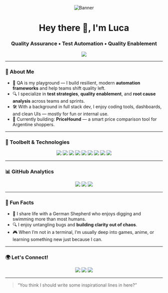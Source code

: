 <!-- Optional Banner -->
<p align="center">
  <img src="https://i.imgur.com/lwH2O9C.png" alt="Banner" />
</p>

<h1 align="center">Hey there 👋, I'm Luca</h1>
<h3 align="center">Quality Assurance • Test Automation • Quality Enablement</h3>

<p align="center">
  <img src="https://readme-typing-svg.demolab.com?font=Fira+Code&size=22&pause=1000&color=36BCF7&center=true&vCenter=true&width=500&lines=QA+Automation+Expert;Scalable+Testing+Frameworks+Builder;Always+breaking+to+make+better" />
</p>

---

### 🧠 About Me
- 🧪 QA is my playground — I build resilient, modern **automation frameworks** and help teams shift quality left.
- 🔍 I specialize in **test strategies**, **quality enablement**, and **root cause analysis** across teams and sprints.
- 🛠️ With a background in full stack dev, I enjoy coding tools, dashboards, and clean UIs — mostly for fun or internal use.
- 🚀 Currently building: **PriceHound** — a smart price comparison tool for Argentine shoppers.

---

### 🧰 Toolbelt & Technologies

<p align="center">
  <img src="https://img.shields.io/badge/Playwright-2D2D2D?style=flat-square&logo=microsoftedge&logoColor=white" />
  <img src="https://img.shields.io/badge/-JavaScript-black?style=flat-square&logo=javascript" />
  <img src="https://img.shields.io/badge/-TypeScript-3178C6?style=flat-square&logo=typescript&logoColor=white" />
  <img src="https://img.shields.io/badge/-Ruby-red?style=flat-square&logo=ruby&logoColor=white" />
  <img src="https://img.shields.io/badge/-Node.js-339933?style=flat-square&logo=node.js&logoColor=white" />
  <img src="https://img.shields.io/badge/-PostgreSQL-336791?style=flat-square&logo=postgresql&logoColor=white" />
  <img src="https://img.shields.io/badge/-React-black?style=flat-square&logo=react" />
  <img src="https://img.shields.io/badge/-TailwindCSS-38B2AC?style=flat-square&logo=tailwind-css&logoColor=white" />
  <img src="https://img.shields.io/badge/-Figma-000000?style=flat-square&logo=figma&logoColor=white" />
</p>

---

### 📊 GitHub Analytics

<p align="center">
  <img src="https://github-readme-stats.vercel.app/api?username=LucaAhumada&show_icons=true&theme=tokyonight" />
  <img src="https://github-readme-streak-stats.herokuapp.com?user=LucaAhumada&theme=tokyonight&date_format=M%20j%5B%2C%20Y%5D" />
  <img src="https://github-readme-activity-graph.cyclic.app/graph?username=LucaAhumada&theme=github-compact" />
</p>

---

### 💬 Fun Facts
- 🐺 I share life with a German Shepherd who enjoys digging and swimming more than most humans.
- 🔍 I enjoy untangling bugs and **building clarity out of chaos**.
- 🎮 When I’m not in a terminal, I’m usually deep into games, anime, or learning something new just because I can.

---

### 🌍 Let's Connect!

<p align="center">
  <a href="https://linkedin.com/in/lahumada"><img src="https://img.shields.io/badge/LinkedIn-0077B5?style=flat-square&logo=linkedin&logoColor=white" /></a>
  <a href="mailto:lahumada.work@pm.me"><img src="https://img.shields.io/badge/Email-D14836?style=flat-square&logo=gmail&logoColor=white" /></a>
  <a href="https://github.com/LucaAhumada"><img src="https://img.shields.io/badge/GitHub-100000?style=flat-square&logo=github&logoColor=white" /></a>
</p>

---

> “You think I should write some inspirational lines in here?”
